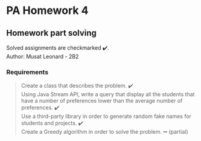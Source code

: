 # PA Homework 4
## Homework part solving 

Solved assignments are checkmarked ✔️.<br />
Author: Musat Leonard - 2B2

### Requirements

> Create a class that describes the problem. ✔️ <br />
> Using Java Stream API, write a query that display all the students that have a number of preferences lower than the average number of preferences. ✔️ <br />
> Use a third-party library in order to generate random fake names for students and projects. ✔️ <br />
> Create a Greedy algorithm in order to solve the problem. ➖ (partial)
